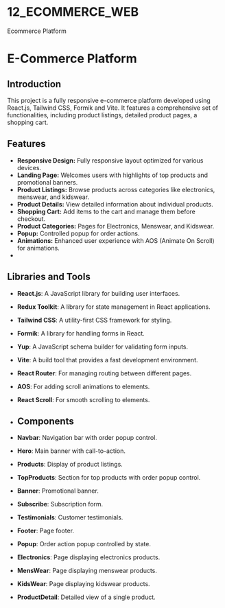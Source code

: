 # 12_ECOMMERCE_WEB
Ecommerce Platform
# E-Commerce Platform

## Introduction
This project is a fully responsive e-commerce platform developed using React.js, Tailwind CSS, Formik and Vite. It features a comprehensive set of functionalities, including product listings, detailed product pages, a shopping cart.

## Features
- **Responsive Design:** Fully responsive layout optimized for various devices.
- **Landing Page:** Welcomes users with highlights of top products and promotional banners.
- **Product Listings:** Browse products across categories like electronics, menswear, and kidswear.
- **Product Details:** View detailed information about individual products.
- **Shopping Cart:** Add items to the cart and manage them before checkout.
- **Product Categories:** Pages for Electronics, Menswear, and Kidswear.
- **Popup:** Controlled popup for order actions.
- **Animations:** Enhanced user experience with AOS (Animate On Scroll) for animations.
- 

## Libraries and Tools
- **React.js**: A JavaScript library for building user interfaces.
- **Redux Toolkit**: A library for state management in React applications.
- **Tailwind CSS**: A utility-first CSS framework for styling.
- **Formik**: A library for handling forms in React.
- **Yup**: A JavaScript schema builder for validating form inputs.
- **Vite**: A build tool that provides a fast development environment.
- **React Router**: For managing routing between different pages.
- **AOS**: For adding scroll animations to elements.
- **React Scroll**: For smooth scrolling to elements.

- ## Components
- **Navbar**: Navigation bar with order popup control.
- **Hero**: Main banner with call-to-action.
- **Products**: Display of product listings.
- **TopProducts**: Section for top products with order popup control.
- **Banner**: Promotional banner.
- **Subscribe**: Subscription form.
- **Testimonials**: Customer testimonials.
- **Footer**: Page footer.
- **Popup**: Order action popup controlled by state.
- **Electronics**: Page displaying electronics products.
- **MensWear**: Page displaying menswear products.
- **KidsWear**: Page displaying kidswear products.
- **ProductDetail**: Detailed view of a single product.


